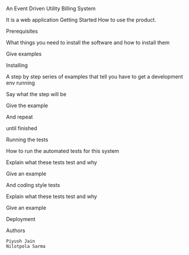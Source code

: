 An Event Driven Utility Billing System 

It is a web application
Getting Started
How to use the product.

Prerequisites

What things you need to install the software and how to install them

Give examples

Installing

A step by step series of examples that tell you have to get a development env running

Say what the step will be

Give the example

And repeat

until finished


Running the tests

How to run the automated tests for this system


Explain what these tests test and why

Give an example

And coding style tests

Explain what these tests test and why

Give an example

Deployment



Authors

    Piyush Jain
    Nilotpola Sarma 
     
